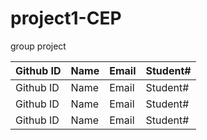# project1-CEP
group project

| Github ID | Name | Email | Student# |
| --- | --- | --- | --- |
| Github ID | Name | Email | Student# |
| Github ID | Name | Email | Student# |
| Github ID | Name | Email | Student# |
